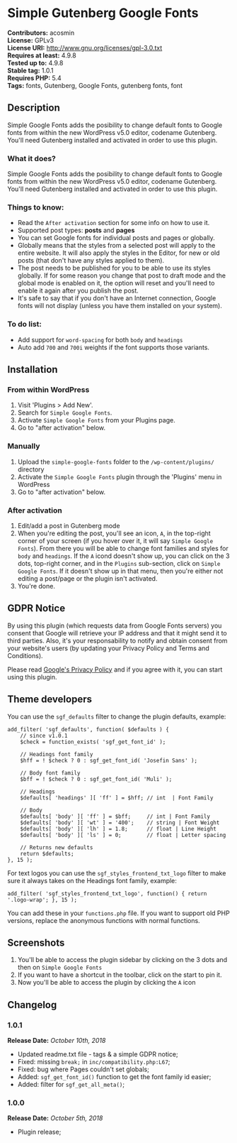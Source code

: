 # Simple Gutenberg Google Fonts
**Contributors:** acosmin  
**License:** GPLv3  
**License URI:** http://www.gnu.org/licenses/gpl-3.0.txt  
**Requires at least:** 4.9.8  
**Tested up to:** 4.9.8  
**Stable tag:** 1.0.1  
**Requires PHP:** 5.4  
**Tags:** fonts, Gutenberg, Google Fonts, gutenberg fonts, font  

## Description
Simple Google Fonts adds the posibility to change default fonts to Google fonts from within the new WordPress v5.0 editor, codename Gutenberg. You'll need Gutenberg installed and activated in order to use this plugin.

### What it does?
Simple Google Fonts adds the posibility to change default fonts to Google fonts from within the new WordPress v5.0 editor, codename Gutenberg. You'll need Gutenberg installed and activated in order to use this plugin.

### Things to know:
* Read the `After activation` section for some info on how to use it.
* Supported post types: **posts** and **pages**
* You can set Google fonts for individual posts and pages or globally.
* Globally means that the styles from a selected post will apply to the entire website. It will also apply the styles in the Editor, for new or old posts (that don't have any styles applied to them).
* The post needs to be published for you to be able to use its styles globally. If for some reason you change that post to draft mode and the global mode is enabled on it, the option will reset and you'll need to enable it again after you publish the post.
* It's safe to say that if you don't have an Internet connection, Google fonts will not display (unless you have them installed on your system).

### To do list:
* Add support for `word-spacing` for both `body` and `headings`
* Auto add `700` and `700i` weights if the font supports those variants.

## Installation ##

### From within WordPress

1. Visit 'Plugins > Add New'.
2. Search for `Simple Google Fonts`.
3. Activate `Simple Google Fonts` from your Plugins page.
4. Go to "after activation" below.

### Manually

1. Upload the `simple-google-fonts` folder to the `/wp-content/plugins/` directory
2. Activate the `Simple Google Fonts` plugin through the 'Plugins' menu in WordPress
3. Go to "after activation" below.

### After activation

1. Edit/add a post in Gutenberg mode
2. When you're editing the post, you'll see an icon, `A`,  in the top-right corner of your screen (if you hover over it, it will say `Simple Google Fonts`). From there you will be able to change font families and styles for `body` and `headings`. If the `A` icond doesn't show up, you can click on the 3 dots, top-right corner, and in the `Plugins` sub-section, click on `Simple Google Fonts`. If it doesn't show up in that menu, then you're either not editing a post/page or the plugin isn't activated.
3. You're done.

## GDPR Notice
By using this plugin (which requests data from Google Fonts servers) you consent that Google will retrieve your IP address and that it might send it to third parties. Also, it's your responsability to notify and obtain consent from your website's users (by updating your Privacy Policy and Terms and Conditions). 

Please read [Google's Privacy Policy](https://policies.google.com/privacy/ "Google Privacy Policy") and if you agree with it, you can start using this plugin.

## Theme developers

You can use the `sgf_defaults` filter to change the plugin defaults, example:
```
add_filter( 'sgf_defaults', function( $defaults ) {
    // since v1.0.1
    $check = function_exists( 'sgf_get_font_id' );

    // Headings font family
    $hff = ! $check ? 0 : sgf_get_font_id( 'Josefin Sans' );

    // Body font family
    $bff = ! $check ? 0 : sgf_get_font_id( 'Muli' );

    // Headings
    $defaults[ 'headings' ][ 'ff' ] = $hff; // int  | Font Family
    
    // Body
    $defaults[ 'body' ][ 'ff' ] = $bff;     // int | Font Family
    $defaults[ 'body' ][ 'wt' ] = '400';    // string | Font Weight
    $defaults[ 'body' ][ 'lh' ] = 1.8;      // float | Line Height
    $defaults[ 'body' ][ 'ls' ] = 0;        // float | Letter spacing
    
    // Returns new defaults
    return $defaults;
}, 15 );
```

For text logos you can use the `sgf_styles_frontend_txt_logo` filter to make sure it always takes on the Headings font family, example:

```add_filter( 'sgf_styles_frontend_txt_logo', function() { return '.logo-wrap'; }, 15 );```

You can add these in your `functions.php` file. If you want to support old PHP versions, replace the anonymous functions with normal functions.

## Screenshots
1. You'll be able to access the plugin sidebar by clicking on the 3 dots and then on `Simple Google Fonts`
2. If you want to have a shortcut in the toolbar, click on the start to pin it.
3. Now you'll be able to access the plugin by clicking the `A` icon

## Changelog

### 1.0.1
**Release Date:** _October 10th, 2018_

* Updated readme.txt file - tags & a simple GDPR notice;
* Fixed: missing `break;` in `inc/compatibility.php:L67`;
* Fixed: bug where Pages couldn't set globals;
* Added: `sgf_get_font_id()` function to get the font family id easier;
* Added: filter for `sgf_get_all_meta()`;

### 1.0.0
**Release Date:** _October 5th, 2018_

* Plugin release;